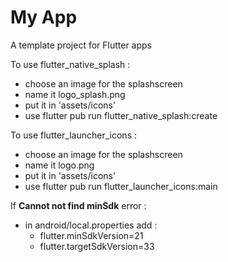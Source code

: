 # My App

A template project for Flutter apps


To use flutter_native_splash :

- choose an image for the splashscreen
- name it logo_splash.png
- put it in 'assets/icons'
- use flutter pub run flutter_native_splash:create


To use flutter_launcher_icons :

- choose an image for the splashscreen
- name it logo.png
- put it in 'assets/icons'
- use flutter pub run flutter_launcher_icons:main


If **Cannot not find minSdk** error :
- in android/local.properties add :
  - flutter.minSdkVersion=21
  - flutter.targetSdkVersion=33
